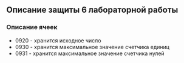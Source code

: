 ## Описание защиты 6 лабораторной работы
### Описание ячеек
 - 0920 - хранится исходное число
 - 0930 - хранится максимальное значение счетчика единиц
 - 0931 - хранится максимальное значение счетчика нулей

